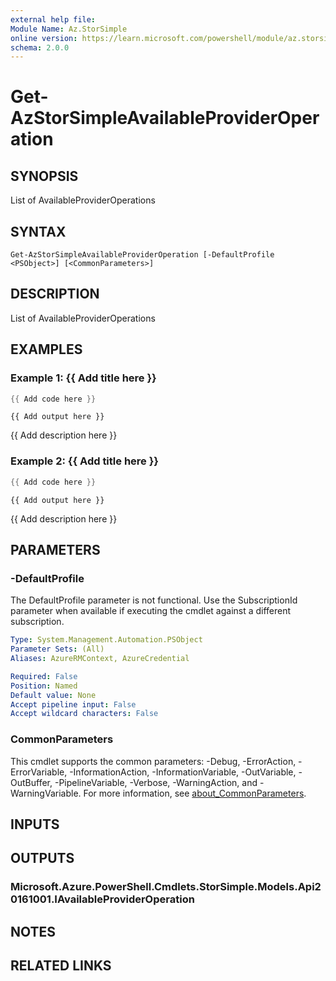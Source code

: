 ```yaml
---
external help file:
Module Name: Az.StorSimple
online version: https://learn.microsoft.com/powershell/module/az.storsimple/get-azstorsimpleavailableprovideroperation
schema: 2.0.0
---
```


# Get-AzStorSimpleAvailableProviderOperation

## SYNOPSIS
List of AvailableProviderOperations

## SYNTAX

```
Get-AzStorSimpleAvailableProviderOperation [-DefaultProfile <PSObject>] [<CommonParameters>]
```

## DESCRIPTION
List of AvailableProviderOperations

## EXAMPLES

### Example 1: {{ Add title here }}
```powershell
{{ Add code here }}
```

```output
{{ Add output here }}
```

{{ Add description here }}

### Example 2: {{ Add title here }}
```powershell
{{ Add code here }}
```

```output
{{ Add output here }}
```

{{ Add description here }}

## PARAMETERS

### -DefaultProfile
The DefaultProfile parameter is not functional.
Use the SubscriptionId parameter when available if executing the cmdlet against a different subscription.

```yaml
Type: System.Management.Automation.PSObject
Parameter Sets: (All)
Aliases: AzureRMContext, AzureCredential

Required: False
Position: Named
Default value: None
Accept pipeline input: False
Accept wildcard characters: False
```

### CommonParameters
This cmdlet supports the common parameters: -Debug, -ErrorAction, -ErrorVariable, -InformationAction, -InformationVariable, -OutVariable, -OutBuffer, -PipelineVariable, -Verbose, -WarningAction, and -WarningVariable. For more information, see [about_CommonParameters](http://go.microsoft.com/fwlink/?LinkID=113216).

## INPUTS

## OUTPUTS

### Microsoft.Azure.PowerShell.Cmdlets.StorSimple.Models.Api20161001.IAvailableProviderOperation

## NOTES

## RELATED LINKS

